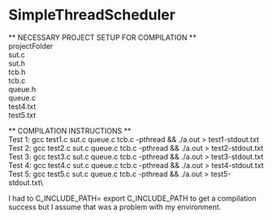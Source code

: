 # SimpleThreadScheduler
** NECESSARY PROJECT SETUP FOR COMPILATION **\
projectFolder\
    sut.c\
    sut.h\
    tcb.h\
    tcb.c\
    queue.h\
    queue.c\
    test4.txt\
    test5.txt

** COMPILATION INSTRUCTIONS **\
Test 1: gcc test1.c sut.c queue.c tcb.c -pthread && ./a.out > test1-stdout.txt\
Test 2: gcc test2.c sut.c queue.c tcb.c -pthread && ./a.out > test2-stdout.txt\
Test 3: gcc test3.c sut.c queue.c tcb.c -pthread && ./a.out > test3-stdout.txt\
Test 4: gcc test4.c sut.c queue.c tcb.c -pthread && ./a.out > test4-stdout.txt\
Test 5: gcc test5.c sut.c queue.c tcb.c -pthread && ./a.out > test5-stdout.txt\

I had to C_INCLUDE_PATH=<path to projectFolder> export C_INCLUDE_PATH to get a compilation success but I assume that was a problem with my environment.
